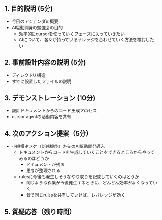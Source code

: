 
## 1. 目的説明 (5分)
- 今日のアジェンダの概要
- AI駆動開発の勉強会の目的
    - 効率的にcursorを使っていくフェーズに入っていきたい
    - AIについて、各々が持っているナレッジを合わせていく方法を検討したい

## 2. 事前設計内容の説明 (5分)
- ディレクトリ構造
- すでに設置したファイルの説明

## 3. デモンストレーション (10分)
- 設計ドキュメントからのコード生成プロセス
- cursor agentの活動内容を共有

## 4. 次のアクション提案（5分）
- 小規模タスク（新規機能）からのAI駆動開発導入
    - ドキュメントからコードを生成していくことをできるところからやってみるのはどうか
        - ドキュメントが残る
        - 思考が整理される
    - rulesに今後も発生しそうなやり取りを記載していくのはどうか
        - 同じような作業が今後発生するときに、どんどん効率がよくなっていく
        - 皆で同じrulesを共有していけば、レバレッジが効く

## 5. 質疑応答（残り時間）


